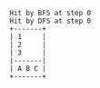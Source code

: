    Hit by BFS at step 0
    Hit by DFS at step 0
    +-------+
    | 1     |
    | 2     |
    | 3     |
    |-------|
    | A B C |
    +-------+